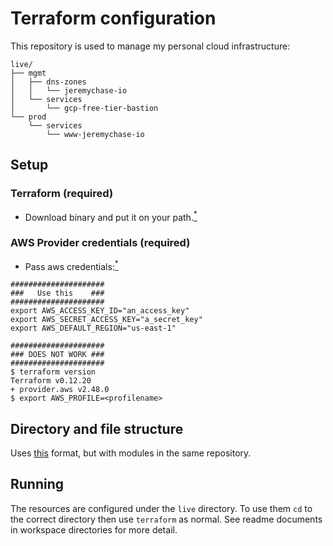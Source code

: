# Terraform configuration

This repository is used to manage my personal cloud infrastructure:

```
live/
├── mgmt
│   ├── dns-zones
│   │   └── jeremychase-io
│   └── services
│       └── gcp-free-tier-bastion
└── prod
    └── services
        └── www-jeremychase-io
```

## Setup

### Terraform (required)

* Download binary and put it on your path.[<sup>*</sup>](https://www.terraform.io/downloads.html)

### AWS Provider credentials (required)

* Pass aws credentials:[<sup>*</sup>](https://www.terraform.io/docs/providers/aws/index.html#environment-variables)

```
#####################
###   Use this    ###
#####################
export AWS_ACCESS_KEY_ID="an_access_key"
export AWS_SECRET_ACCESS_KEY="a_secret_key"
export AWS_DEFAULT_REGION="us-east-1"
```

```
#####################
### DOES NOT WORK ###
#####################
$ terraform version
Terraform v0.12.20
+ provider.aws v2.48.0
$ export AWS_PROFILE=<profilename>
```

## Directory and file structure

Uses [this](https://blog.gruntwork.io/how-to-create-reusable-infrastructure-with-terraform-modules-25526d65f73d) format, but with modules in the same repository.

## Running

The resources are configured under the `live` directory. To use them `cd` to the correct directory then use `terraform` as normal. See readme documents in workspace directories for more detail.